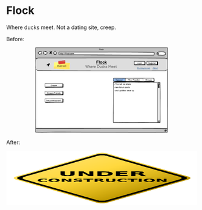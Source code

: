 Flock
=========

Where ducks meet. Not a dating site, creep.

Before:

<p align="center">
  <img src="before_front_page.png" width="350"/>
</p>



After:

<a href="https://olivermak.es/">
  <img src="under_construction.svg" width="100%" height="144">
</a>
